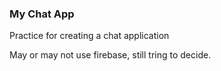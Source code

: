 ### My Chat App

Practice for creating a chat application

May or may not use firebase, still tring to decide.